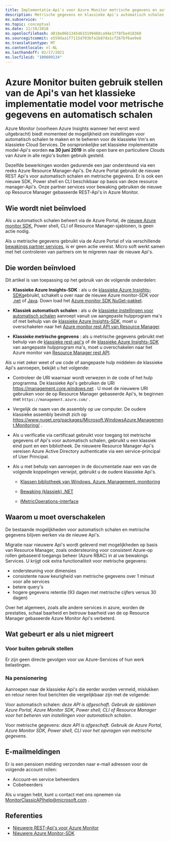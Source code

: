 ```yaml
---
title: Implementatie-Api's voor Azure Monitor metrische gegevens en automatisch schalen buiten gebruik stellen
description: Metrische gegevens en klassieke Api's automatisch schalen, ook wel Azure Service Management (ASM) of het implementatie model van RDFE buiten gebruik gesteld
ms.subservice: ''
ms.topic: conceptual
ms.date: 11/19/2018
ms.openlocfilehash: d818e06b13454633199488ca94e1ff8fbe418360
ms.sourcegitcommit: e559daa1f7115d703bfa1b87da1cf267bf6ae9e8
ms.translationtype: MT
ms.contentlocale: nl-NL
ms.lasthandoff: 02/17/2021
ms.locfileid: "100609134"
---
```

# <a name="azure-monitor-retirement-of-classic-deployment-model-apis-for-metrics-and-autoscale"></a>Azure Monitor buiten gebruik stellen van de Api's van het klassieke implementatie model voor metrische gegevens en automatisch schalen

Azure Monitor (voorheen Azure Insights wanneer het eerst werd uitgebracht) biedt momenteel de mogelijkheid om instellingen voor automatisch schalen te maken en te beheren voor de klassieke Vm's en klassieke Cloud Services. De oorspronkelijke set klassieke implementatie model-Api's worden **na 30 juni 2019** in alle open bare en particuliere Clouds van Azure in alle regio's buiten gebruik gesteld.   

Dezelfde bewerkingen worden gedurende een jaar ondersteund via een reeks Azure Resource Manager-Api's. De Azure Portal gebruikt de nieuwe REST Api's voor automatisch schalen en metrische gegevens. Er is ook een nieuwe SDK, Power shell en CLI beschikbaar op basis van deze resource manager-Api's. Onze partner services voor bewaking gebruiken de nieuwe op Resource Manager gebaseerde REST-Api's in Azure Monitor.  

## <a name="who-is-not-affected"></a>Wie wordt niet beïnvloed

Als u automatisch schalen beheert via de Azure Portal, de [nieuwe Azure monitor SDK](https://www.nuget.org/packages/Microsoft.Azure.Management.Monitor/), Power shell, CLI of Resource Manager-sjablonen, is geen actie nodig.  

Als u metrische gegevens gebruikt via de Azure Portal of via verschillende [bewakings partner services](../partners.md), is er geen actie vereist. Micro soft werkt samen met het controleren van partners om te migreren naar de nieuwe Api's.

## <a name="who-is-affected"></a>Die worden beïnvloed

Dit artikel is van toepassing op het gebruik van de volgende onderdelen:

- **Klassieke Azure Insights-SDK** : als u de [klassieke Azure Insights-SDK](https://www.nuget.org/packages/Microsoft.WindowsAzure.Management.Monitoring/)gebruikt, schakelt u over naar de nieuwe Azure monitor-SDK voor [.net](https://github.com/azure/azure-libraries-for-net#download) of [Java](https://github.com/azure/azure-libraries-for-java#download). Down load het [Azure monitor SDK NuGet-pakket](https://www.nuget.org/packages/Microsoft.Azure.Management.Monitor/).

- **Klassiek automatisch schalen** : als u de [klassieke instellingen voor automatisch schalen](/previous-versions/azure/reference/mt348562(v=azure.100)) aanroept vanuit uw aangepaste hulpprogram ma's of met behulp van de [klassieke Azure Insights-SDK](https://www.nuget.org/packages/Microsoft.WindowsAzure.Management.Monitoring/), moet u overschakelen naar het [Azure monitor rest API van Resource Manager](/rest/api/monitor/autoscalesettings).

- **Klassieke metrische gegevens** : als u metrische gegevens gebruikt met behulp van de [klassieke rest-api's](/previous-versions/azure/reference/dn510374(v=azure.100)) of de  [klassieke Azure Insights-SDK](https://www.nuget.org/packages/Microsoft.WindowsAzure.Management.Monitoring/) van aangepaste hulpprogram ma's, moet u overschakelen naar het Azure monitor van [Resource Manager rest API](/rest/api/monitor/autoscalesettings). 

Als u niet zeker weet of uw code of aangepaste hulp middelen de klassieke Api's aanroepen, bekijkt u het volgende:

- Controleer de URI waarnaar wordt verwezen in de code of het hulp programma. De klassieke Api's gebruiken de URI https://management.core.windows.net . U moet de nieuwere URI gebruiken voor de op Resource Manager gebaseerde Api's, te beginnen met `https://management.azure.com/` .

- Vergelijk de naam van de assembly op uw computer. De oudere klassieke assembly bevindt zich op  https://www.nuget.org/packages/Microsoft.WindowsAzure.Management.Monitoring/ .

- Als u verificatie via certificaat gebruikt voor toegang tot metrische gegevens of Api's voor automatisch schalen, gebruikt u een klassiek eind punt en een bibliotheek. De nieuwere Resource Manager-Api's vereisen Azure Active Directory authenticatie via een service-principal of User Principal.

- Als u met behulp van aanroepen in de documentatie naar een van de volgende koppelingen verwijst, gebruikt u de oudere klassieke Api's.

  - [Klassen bibliotheek van Windows. Azure. Management. monitoring](/previous-versions/azure/dn510414(v=azure.100))

  - [Bewaking (klassiek) .NET](/previous-versions/azure/reference/mt348562(v%3dazure.100))

  - [IMetricOperations-interface](/previous-versions/azure/reference/dn802395(v%3dazure.100))

## <a name="why-you-should-switch"></a>Waarom u moet overschakelen

De bestaande mogelijkheden voor automatisch schalen en metrische gegevens blijven werken via de nieuwe Api's.  

Migratie naar nieuwere Api's wordt geleverd met mogelijkheden op basis van Resource Manager, zoals ondersteuning voor consistent Azure-op rollen gebaseerd toegangs beheer (Azure RBAC) in al uw bewakings Services. U krijgt ook extra functionaliteit voor metrische gegevens: 

- ondersteuning voor dimensies
- consistente nauw keurigheid van metrische gegevens over 1 minuut voor alle services 
- betere query's
- hogere gegevens retentie (93 dagen met metrische cijfers versus 30 dagen) 

Over het algemeen, zoals alle andere services in azure, worden de prestaties, schaal baarheid en betrouw baarheid van de op Resource Manager gebaseerde Azure Monitor Api's verbeterd. 

## <a name="what-happens-if-you-do-not-migrate"></a>Wat gebeurt er als u niet migreert

### <a name="before-retirement"></a>Voor buiten gebruik stellen

Er zijn geen directe gevolgen voor uw Azure-Services of hun werk belastingen.  

### <a name="after-retirement"></a>Na pensionering

Aanroepen naar de klassieke Api's die eerder worden vermeld, mislukken en retour neren fout berichten die vergelijkbaar zijn met de volgende:

Voor automatisch schalen: *deze API is afgeschaft. Gebruik de sjablonen Azure Portal, Azure Monitor SDK, Power shell, CLI of Resource Manager voor het beheren van instellingen voor automatisch schalen*.  

Voor metrische gegevens: *deze API is afgeschaft. Gebruik de Azure Portal, Azure Monitor SDK, Power shell, CLI voor het opvragen van metrische gegevens*.

## <a name="email-notifications"></a>E-mailmeldingen

Er is een pensioen melding verzonden naar e-mail adressen voor de volgende account rollen: 

- Account-en service beheerders
- Cobeheerders  

Als u vragen hebt, kunt u contact met ons opnemen via MonitorClassicAPIhelp@microsoft.com .  

## <a name="references"></a>Referenties

- [Nieuwere REST-Api's voor Azure Monitor](/rest/api/monitor/) 
- [Nieuwere Azure Monitor-SDK](https://www.nuget.org/packages/Microsoft.Azure.Management.Monitor/)

